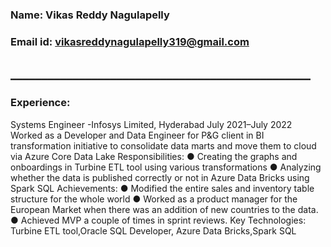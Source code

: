 ### Name: Vikas Reddy Nagulapelly
### Email id: vikasreddynagulapelly319@gmail.com
## ________________________________________________
### Experience:
Systems Engineer -Infosys Limited, Hyderabad        July 2021–July 2022
Worked as a Developer and Data Engineer for P&G client in BI transformation initiative to consolidate data marts and move them to cloud via Azure Core Data Lake
Responsibilities:
● Creating the graphs and onboardings in Turbine ETL tool using various transformations
● Analyzing whether the data is published correctly or not in Azure Data Bricks using Spark SQL 
Achievements:
● Modified the entire sales and inventory table structure for the whole world
● Worked as a product manager for the European Market when there was an addition of new countries to the data.
● Achieved MVP a couple of times in sprint reviews.
Key Technologies:  Turbine ETL tool,Oracle SQL Developer, Azure Data Bricks,Spark SQL

